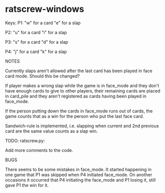 # ratscrew-windows

Keys:
P1: "w" for a card
    "e" for a slap
    
P2: "u" for a card
    "i" for a slap
   
P3: "s" for a card
    "d" for a slap
    
P4: "j" for a card
    "k" for a slap

NOTES

Currently slaps aren't allowed after the last card has been played in face card mode.
Should this be changed?

If player makes a wrong slap while the game is in face_mode and they
don't have enough cards to give to other players, their remaining cards are
placed in card_pile and they aren't registered as cards having been played in
face_mode.

If the person putting down the cards in face_mode runs out of cards, the game counts
that as a win for the person who put the last face card.

Sandwich-rule is implemented, i.e. slapping when current and 2nd previous card
are the same value counts as a slap win.

TODO:
ratscrew.py:

Add more comments to the code.

BUGS

There seems to be some mistakes in face_mode. It started happening in one game that
P1 was skipped when P4 initiated face_mode. On another occasions it occurred that P4
initiating the face_mode and P1 losing it, still gave P1 the win for it.
